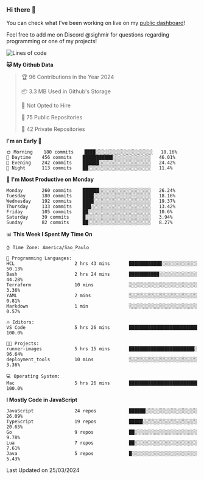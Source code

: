 ### Hi there 👋

<!--
**guicaulada/guicaulada** is a ✨ _special_ ✨ repository because its `README.md` (this file) appears on your GitHub profile.

Here are some ideas to get you started:

- 🔭 I’m currently working on ...
- 🌱 I’m currently learning ...
- 👯 I’m looking to collaborate on ...
- 🤔 I’m looking for help with ...
- 💬 Ask me about ...
- 📫 How to reach me: ...
- 😄 Pronouns: ...
- ⚡ Fun fact: ...
-->

You can check what I've been working on live on my [public dashboard](https://guicaulada.grafana.net/public-dashboards/7b7f644500ec4e6cb5d7a4e7b5ed0dab)!

Feel free to add me on Discord @sighmir for questions regarding programming or one of my projects!

<!--START_SECTION:waka-->
![Lines of code](https://img.shields.io/badge/From%20Hello%20World%20I%27ve%20Written-16.3%20million%20lines%20of%20code-blue)

**🐱 My Github Data** 

> 🏆 96 Contributions in the Year 2024
 > 
> 📦 3.3 MB Used in Github's Storage 
 > 
> 🚫 Not Opted to Hire
 > 
> 📜 75 Public Repositories 
 > 
> 🔑 42 Private Repositories  
 > 
**I'm an Early 🐤** 

```text
🌞 Morning    180 commits    ████░░░░░░░░░░░░░░░░░░░░░   18.16% 
🌆 Daytime    456 commits    ███████████░░░░░░░░░░░░░░   46.01% 
🌃 Evening    242 commits    ██████░░░░░░░░░░░░░░░░░░░   24.42% 
🌙 Night      113 commits    ██░░░░░░░░░░░░░░░░░░░░░░░   11.4%

```
📅 **I'm Most Productive on Monday** 

```text
Monday       260 commits    ██████░░░░░░░░░░░░░░░░░░░   26.24% 
Tuesday      180 commits    ████░░░░░░░░░░░░░░░░░░░░░   18.16% 
Wednesday    192 commits    ████░░░░░░░░░░░░░░░░░░░░░   19.37% 
Thursday     133 commits    ███░░░░░░░░░░░░░░░░░░░░░░   13.42% 
Friday       105 commits    ██░░░░░░░░░░░░░░░░░░░░░░░   10.6% 
Saturday     39 commits     █░░░░░░░░░░░░░░░░░░░░░░░░   3.94% 
Sunday       82 commits     ██░░░░░░░░░░░░░░░░░░░░░░░   8.27%

```


📊 **This Week I Spent My Time On** 

```text
⌚︎ Time Zone: America/Sao_Paulo

💬 Programming Languages: 
HCL                      2 hrs 43 mins       ████████████░░░░░░░░░░░░░   50.13% 
Bash                     2 hrs 24 mins       ███████████░░░░░░░░░░░░░░   44.28% 
Terraform                10 mins             ░░░░░░░░░░░░░░░░░░░░░░░░░   3.36% 
YAML                     2 mins              ░░░░░░░░░░░░░░░░░░░░░░░░░   0.81% 
Markdown                 1 min               ░░░░░░░░░░░░░░░░░░░░░░░░░   0.57%

🔥 Editors: 
VS Code                  5 hrs 26 mins       █████████████████████████   100.0%

🐱‍💻 Projects: 
runner-images            5 hrs 15 mins       ████████████████████████░   96.64% 
deployment_tools         10 mins             ░░░░░░░░░░░░░░░░░░░░░░░░░   3.36%

💻 Operating System: 
Mac                      5 hrs 26 mins       █████████████████████████   100.0%

```

**I Mostly Code in JavaScript** 

```text
JavaScript               24 repos            ██████░░░░░░░░░░░░░░░░░░░   26.09% 
TypeScript               19 repos            █████░░░░░░░░░░░░░░░░░░░░   20.65% 
Go                       9 repos             ██░░░░░░░░░░░░░░░░░░░░░░░   9.78% 
Lua                      7 repos             ██░░░░░░░░░░░░░░░░░░░░░░░   7.61% 
Java                     5 repos             █░░░░░░░░░░░░░░░░░░░░░░░░   5.43%

```



 Last Updated on 25/03/2024
<!--END_SECTION:waka-->

